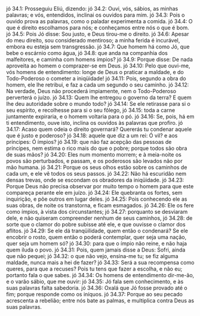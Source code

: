 jó 34.1: Prosseguiu Eliú, dizendo:
jó 34.2: Ouvi, vós, sábios, as minhas palavras; e vós, entendidos, inclinai os ouvidos para mim.
jó 34.3: Pois o ouvido prova as palavras, como o paladar experimenta a comida.
jó 34.4: O que é direito escolhamos para nós; e conheçamos entre nós o que é bom.
jó 34.5: Pois Jó disse: Sou justo, e Deus tirou-me o direito.
jó 34.6: Apesar do meu direito, sou considerado mentiroso; a minha ferida é incurável, embora eu esteja sem transgressão.
jó 34.7: Que homem há como Jó, que bebe o escárnio como água,
jó 34.8: que anda na companhia dos malfeitores, e caminha com homens ímpios?
jó 34.9: Porque disse: De nada aproveita ao homem o comprazer-se em Deus.
jó 34.10: Pelo que ouvi-me, vós homens de entendimento: longe de Deus o praticar a maldade, e do Todo-Poderoso o cometer a iniqüidade!
jó 34.11: Pois, segundo a obra do homem, ele lhe retribui, e faz a cada um segundo o seu caminho.
jó 34.12: Na verdade, Deus não procederá impiamente, nem o Todo-Poderoso perverterá o juízo.
jó 34.13: Quem lhe entregou o governo da terra? E quem lhe deu autoridade sobre o mundo todo?
jó 34.14: Se ele retirasse para si o seu espírito, e recolhesse para si o seu fôlego,
jó 34.15: toda a carne juntamente expiraria, e o homem voltaria para o pó.
jó 34.16: Se, pois, há em ti entendimento, ouve isto, inclina os ouvidos às palavras que profiro.
jó 34.17: Acaso quem odeia o direito governará? Quererás tu condenar aquele que é justo e poderoso?
jó 34.18: aquele que diz a um rei: Ó vil? e aos príncipes: Ó ímpios?
jó 34.19: que não faz acepção das pessoas de príncipes, nem estima o rico mais do que o pobre; porque todos são obra de suas mãos?
jó 34.20: Eles num momento morrem; e à meia-noite os povos são perturbados, e passam, e os poderosos são levados não por mão humana.
jó 34.21: Porque os seus olhos estão sobre os caminhos de cada um, e ele vê todos os seus passos.
jó 34.22: Não há escuridão nem densas trevas, onde se escondam os obradores da iniqüidade.
jó 34.23: Porque Deus não precisa observar por muito tempo o homem para que este compareça perante ele em juízo.
jó 34.24: Ele quebranta os fortes, sem inquirição, e põe outros em lugar deles.
jó 34.25: Pois conhecendo ele as suas obras, de noite os transtorna, e ficam esmagados.
jó 34.26: Ele os fere como ímpios, à vista dos circunstantes;
jó 34.27: porquanto se desviaram dele, e não quiseram compreender nenhum de seus caminhos,
jó 34.28: de sorte que o clamor do pobre subisse até ele, e que ouvisse o clamor dos aflitos.
jó 34.29: Se ele dá tranqüilidade, quem então o condenará? Se ele encobrir o rosto, quem então o poderá contemplar, quer seja uma nação, quer seja um homem só?
jó 34.30: para que o ímpio não reine, e não haja quem iluda o povo.
jó 34.31: Pois, quem jamais disse a Deus: Sofri, ainda que não pequei;
jó 34.32: o que não vejo, ensina-me tu; se fiz alguma maldade, nunca mais a hei de fazer?
jó 34.33: Será a sua recompensa como queres, para que a recuses? Pois tu tens que fazer a escolha, e não eu; portanto fala o que sabes.
jó 34.34: Os homens de entendimento dir-me-ão, e o varão sábio, que me ouvir:
jó 34.35: Jó fala sem conhecimento, e às suas palavras falta sabedoria.
jó 34.36: Oxalá que Jó fosse provado até o fim; porque responde como os iníquos.
jó 34.37: Porque ao seu pecado acrescenta a rebelião; entre nós bate as palmas, e multiplica contra Deus as suas palavras.
